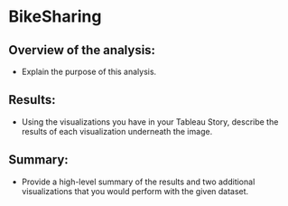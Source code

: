 # BikeSharing

## Overview of the analysis: 
* Explain the purpose of this analysis.

## Results: 
* Using the visualizations you have in your Tableau Story, describe the results of each visualization underneath the image.

## Summary: 
* Provide a high-level summary of the results and two additional visualizations that you would perform with the given dataset.
